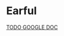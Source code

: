 # Earful

[TODO GOOGLE DOC](https://docs.google.com/document/d/16Lc4eA75P5aCmVND_hkXR-UjQfC_7GoyxbfM98VHOzc/edit?usp=sharing)